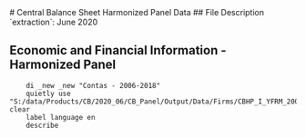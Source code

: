 <meta charset="utf-8"/>
# Central Balance Sheet Harmonized Panel Data
## File Description
`extraction`: June 2020

## **Economic and Financial Information - Harmonized Panel**

```
    di _new _new "Contas - 2006-2018"
    quietly use "S:/data/Products/CB/2020_06/CB_Panel/Output/Data/Firms/CBHP_I_YFRM_20062018_JUN20_CONTAS_V01.dta", clear
    label language en
    describe
```







